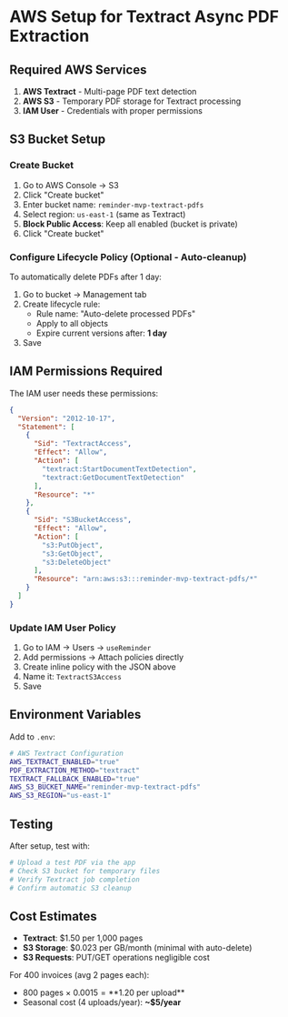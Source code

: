# AWS Setup for Textract Async PDF Extraction

## Required AWS Services

1. **AWS Textract** - Multi-page PDF text detection
2. **AWS S3** - Temporary PDF storage for Textract processing
3. **IAM User** - Credentials with proper permissions

## S3 Bucket Setup

### Create Bucket

1. Go to AWS Console → S3
2. Click "Create bucket"
3. Enter bucket name: `reminder-mvp-textract-pdfs`
4. Select region: `us-east-1` (same as Textract)
5. **Block Public Access**: Keep all enabled (bucket is private)
6. Click "Create bucket"

### Configure Lifecycle Policy (Optional - Auto-cleanup)

To automatically delete PDFs after 1 day:

1. Go to bucket → Management tab
2. Create lifecycle rule:
   - Rule name: "Auto-delete processed PDFs"
   - Apply to all objects
   - Expire current versions after: **1 day**
3. Save

## IAM Permissions Required

The IAM user needs these permissions:

```json
{
  "Version": "2012-10-17",
  "Statement": [
    {
      "Sid": "TextractAccess",
      "Effect": "Allow",
      "Action": [
        "textract:StartDocumentTextDetection",
        "textract:GetDocumentTextDetection"
      ],
      "Resource": "*"
    },
    {
      "Sid": "S3BucketAccess",
      "Effect": "Allow",
      "Action": [
        "s3:PutObject",
        "s3:GetObject",
        "s3:DeleteObject"
      ],
      "Resource": "arn:aws:s3:::reminder-mvp-textract-pdfs/*"
    }
  ]
}
```

### Update IAM User Policy

1. Go to IAM → Users → `useReminder`
2. Add permissions → Attach policies directly
3. Create inline policy with the JSON above
4. Name it: `TextractS3Access`
5. Save

## Environment Variables

Add to `.env`:

```bash
# AWS Textract Configuration
AWS_TEXTRACT_ENABLED="true"
PDF_EXTRACTION_METHOD="textract"
TEXTRACT_FALLBACK_ENABLED="true"
AWS_S3_BUCKET_NAME="reminder-mvp-textract-pdfs"
AWS_S3_REGION="us-east-1"
```

## Testing

After setup, test with:

```bash
# Upload a test PDF via the app
# Check S3 bucket for temporary files
# Verify Textract job completion
# Confirm automatic S3 cleanup
```

## Cost Estimates

- **Textract**: $1.50 per 1,000 pages
- **S3 Storage**: $0.023 per GB/month (minimal with auto-delete)
- **S3 Requests**: PUT/GET operations negligible cost

For 400 invoices (avg 2 pages each):
- 800 pages × $0.0015 = **$1.20 per upload**
- Seasonal cost (4 uploads/year): **~$5/year**
